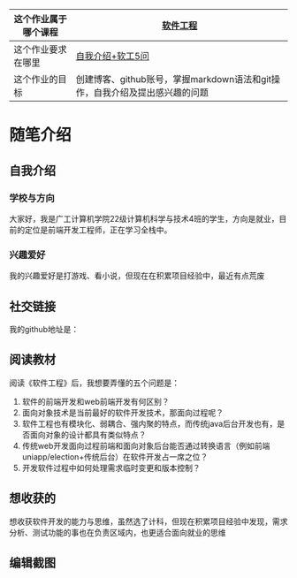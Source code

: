 | 这个作业属于哪个课程 | [软件工程](https://edu.cnblogs.com/campus/gdgy/CSGrade22-34) |
| ----------------- |--------------- |
| 这个作业要求在哪里| [自我介绍+软工5问](https://edu.cnblogs.com/campus/gdgy/CSGrade22-34/homework/13228) |
| 这个作业的目标 | 创建博客、github账号，掌握markdown语法和git操作，自我介绍及提出感兴趣的问题 |

# 随笔介绍

## 自我介绍

### 学校与方向

大家好，我是广工计算机学院22级计算机科学与技术4班的学生，方向是就业，目前的定位是前端开发工程师，正在学习全栈中。

### 兴趣爱好

我的兴趣爱好是打游戏、看小说，但现在在积累项目经验中，最近有点荒废

## 社交链接

我的github地址是：

## 阅读教材

阅读《软件工程》后，我想要弄懂的五个问题是：

1. 软件的前端开发和web前端开发有何区别？
2. 面向对象技术是当前最好的软件开发技术，那面向过程呢？
3. 软件工程也有模块化、弱耦合、强内聚的特点，而传统java后台开发也有，是否面向对象的设计都具有类似特点？
4. 传统web开发面向过程前端和面向对象后台能否通过转换语言（例如前端uniapp/election+传统后台）在软件开发占一席之位？
5. 开发软件过程中如何处理需求临时变更和版本控制？

## 想收获的

想收获软件开发的能力与思维，虽然选了计科，但现在积累项目经验中发现，需求分析、测试功能的事也在负责区域内，也更适合面向就业的思维

## 编辑截图